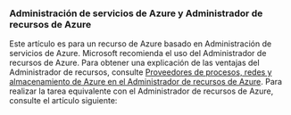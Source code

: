 ### Administración de servicios de Azure y Administrador de recursos de Azure
 
Este artículo es para un recurso de Azure basado en Administración de servicios de Azure. Microsoft recomienda el uso del Administrador de recursos de Azure. Para obtener una explicación de las ventajas del Administrador de recursos, consulte [Proveedores de procesos, redes y almacenamiento de Azure en el Administrador de recursos de Azure](../articles/virtual-machines/virtual-machines-azurerm-versus-azuresm.md). Para realizar la tarea equivalente con el Administrador de recursos de Azure, consulte el artículo siguiente:

<!---HONumber=62-->